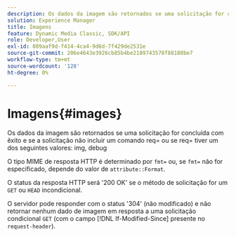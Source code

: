 ```yaml
---
description: Os dados da imagem são retornados se uma solicitação for concluída com êxito e se a solicitação não incluir um comando req= ou se req= tiver um dos valores a seguir img, debug.
solution: Experience Manager
title: Imagens
feature: Dynamic Media Classic, SDK/API
role: Developer,User
exl-id: 089aaf9d-f414-4ca4-9d6d-7f429de2531e
source-git-commit: 206e4643e3926cb85b4be2189743578f88180be7
workflow-type: tm+mt
source-wordcount: '128'
ht-degree: 0%

---
```


# Imagens{#images}

Os dados da imagem são retornados se uma solicitação for concluída com êxito e se a solicitação não incluir um comando req= ou se req= tiver um dos seguintes valores: img, debug

O tipo MIME de resposta HTTP é determinado por `fmt=` ou, se `fmt=` não for especificado, depende do valor de `attribute::Format`.

O status da resposta HTTP será &#39;200 OK&#39; se o método de solicitação for um `GET` ou `HEAD` incondicional.

O servidor pode responder com o status &#39;304&#39; (não modificado) e não retornar nenhum dado de imagem em resposta a uma solicitação condicional `GET` (com o campo [!DNL If-Modified-Since] presente no `request-header`).
